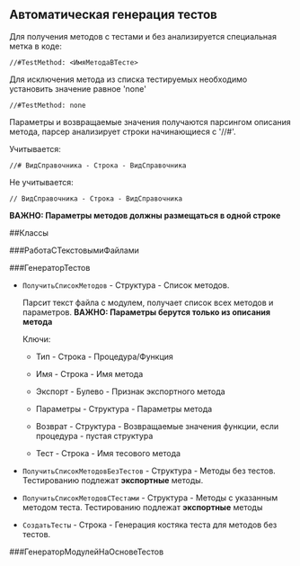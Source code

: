 Автоматическая генерация тестов
---

Для получения методов с тестами и без анализируется специальная метка в коде:

<code>//#TestMethod: <ИмяМетодаВТесте></code>

Для исключения метода из списка тестируемых необходимо установить значение равное 'none'

<code>//#TestMethod: none</code>

Параметры и возвращаемые значения получаются парсингом описания метода, парсер анализирует строки начинающиеся с '//#'.

Учитывается:

<code>//#  ВидСправочника  - Строка - ВидСправочника</code>

Не учитывается:

<code>//  ВидСправочника  - Строка - ВидСправочника</code>

**ВАЖНО: Параметры методов должны размещаться в одной строке**

  
##Классы

###РаботаСТекстовымиФайлами

###ГенераторТестов

  - `ПолучитьСписокМетодов` - Структура - Список методов. 

    Парсит текст файла с модулем, получает список всех методов и параметров. 
    **ВАЖНО: Параметры берутся только из описания метода**

    Ключи: 

    - Тип - Строка - Процедура/Функция

    - Имя - Строка - Имя метода

    - Экспорт - Булево - Признак экспортного метода

    - Параметры - Структура - Параметры метода

    - Возврат - Структура - Возвращаемые значения функции, если процедура - пустая структура

    - Тест - Строка - Имя тесового метода

  - `ПолучитьСписокМетодовБезТестов` - Структура - Методы без тестов. Тестированию подлежат **экспортные** методы.

  - `ПолучитьСписокМетодовCТестами` - Структура - Методы с указанным методом теста. Тестированию подлежат **экспортные** методы

  - `СоздатьТесты` - Строка - Генерация костяка теста для методов без тестов.

###ГенераторМодулейНаОсновеТестов